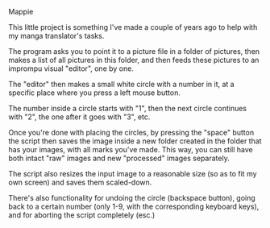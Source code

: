 Mappie

This little project is something I've made a couple of years ago to help with my manga translator's tasks.

The program asks you to point it to a picture file in a folder of pictures, then makes a list of all pictures in this folder, and then feeds these pictures to an imprompu visual "editor", one by one.

The "editor" then makes a small white circle with a number in it, at a specific place where you press a left mouse button.

The number inside a circle starts with "1", then the next circle continues with "2", the one after it goes with "3", etc.

Once you're done with placing the circles, by pressing the "space" button the script then saves the image inside a new folder created in the folder that has your images, with all marks you've made. This way, you can still have both intact "raw" images and new "processed" images separately.

The script also resizes the input image to a reasonable size (so as to fit my own screen) and saves them scaled-down.

There's also functionality for undoing the circle (backspace button), going back to a certain number (only 1-9, with the corresponding keyboard keys), and for aborting the script completely (esc.)